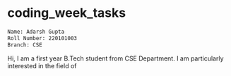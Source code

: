 # coding_week_tasks
```bash
Name: Adarsh Gupta
Roll Number: 220101003
Branch: CSE
```
Hi, I am a first year B.Tech student from CSE Department. I am particularly interested in the field of 
